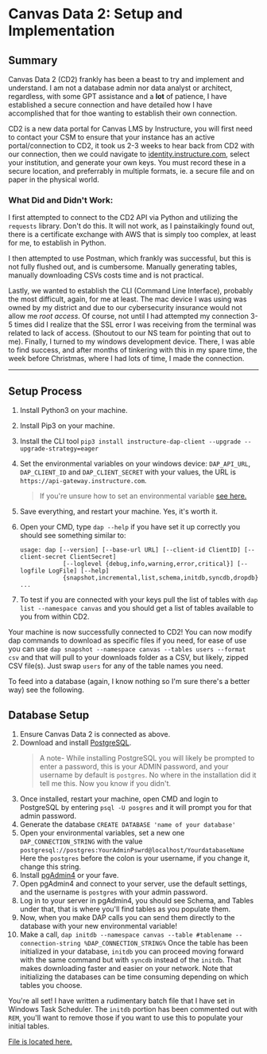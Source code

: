 # Canvas Data 2: Setup and Implementation #
## Summary ##
Canvas Data 2 (CD2) frankly has been a beast to try and implement and understand. I am not a database admin nor data analyst or architect, regardless, with some GPT assistance and a **lot** of patience, I have established a secure connection and have detailed how I have accomplished that for thoe wanting to establish their own connection. 

CD2 is a new data portal for Canvas LMS by Instructure, you will first need to contact your CSM to ensure that your instance has an active portal/connection to CD2, it took us 2-3 weeks to hear back from CD2 with our connection, then we could navigate to [identity.instructure.com](https://identity.instructure.com), select your institution, and generate your own keys. You must record these in a secure location, and preferrably in multiple formats, ie. a secure file and on paper in the physical world. 

### What Did and Didn't Work: ###
I first attempted to connect to the CD2 API via Python and utilizing the `requests` library. Don't do this. It will not work, as I painstaikingly found out, there is a certificate exchange with AWS that is simply too complex, at least for me, to establish in Python. 

I then attempted to use Postman, which frankly was successful, but this is not fully flushed out, and is cumbersome. Manually generating tables, manually downloading CSVs costs time and is not practical. 

Lastly, we wanted to establish the CLI (Command Line Interface), probably the most difficult, again, for me at least. The mac device I was using was owned by my district and due to our cybersecurity insurance would not allow me *root access*. Of course, not until I had attempted my connection 3-5 times did I realize that the SSL error I was receiving from the terminal was related to lack of access. (Shoutout to our NS team for pointing that out to me). Finally, I turned to my windows development device. There, I was able to find success, and after months of tinkering with this in my spare time, the week before Christmas, where I had lots of time, I made the connection. 

---
## Setup Process ##
1. Install Python3 on your machine. 
2. Install Pip3 on your machine. 
3. Install the CLI tool `pip3 install instructure-dap-client --upgrade --upgrade-strategy=eager`
4. Set the environmental variables on your windows device: `DAP_API_URL`, `DAP_CLIENT_ID` and `DAP_CLIENT_SECRET` with your values, the URL is `https://api-gateway.instructure.com`. 
	>If you're unsure how to set an environmental variable [see here.](http://www.computerhope.com/issues/ch000549.htm)

5. Save everything, and restart your machine. Yes, it's worth it. 
6. Open your CMD, type `dap --help` if you have set it up correctly you should see something similar to:

       usage: dap [--version] [--base-url URL] [--client-id ClientID] [--client-secret ClientSecret]
                   [--loglevel {debug,info,warning,error,critical}] [--logfile LogFile] [--help]
                   {snapshot,incremental,list,schema,initdb,syncdb,dropdb} ...
7. To test if you are connected with your keys pull the list of tables with `dap list --namespace canvas` and you should get a list of tables available to you from within CD2. 

Your machine is now successfully connected to CD2! You can now modify dap commands to download as specific files if you need, for ease of use you can use `dap snapshot --namespace canvas --tables users --format csv` and that will pull to your downloads folder as a CSV, but likely, zipped CSV file(s). Just swap `users` for any of the table names you need. 

To feed into a database (again, I know nothing so I'm sure there's a better way) see the following. 
## Database Setup ##
1. Ensure Canvas Data 2 is connected as above. 
2. Download and install [PostgreSQL](https://www.postgresql.org/download/windows/). 
    > A note- While installing PostgreSQL you will likely be prompted to enter a password, this is your ADMIN password, and your username by default is `postgres`. No where in the installation did it tell me this. Now you know if you didn't. 
3. Once installed, restart your machine, open CMD and login to PostgreSQL by entering `psql -U posgres` and it will prompt you for that admin password. 
4. Generate the database `CREATE DATABASE 'name of your database'`
5. Open your environmental variables, set a new one `DAP_CONNECTION_STRING` with the value `postgresql://postgres:YourAdminPswrd@localhost/YourdatabaseName`  Here the `postgres` before the colon is your username, if you change it, change this string.
6. Install [pgAdmin4](https://www.pgadmin.org/download/) or your fave. 
7. Open pgAdmin4 and connect to your server, use the default settings, and the username is `postgres` with your admin password.
8. Log in to your server in pgAdmin4, you should see Schema, and Tables under that, that is where you'll find tables as you populate them. 
9. Now, when you make DAP calls you can send them directly to the database with your new environmental variable! 
10. Make a call, `dap initdb --namespace canvas --table #tablename --connection-string %DAP_CONNECTION_STRING%` Once the table has been initialized in your database, `initdb` you can proceed moving forward with the same command but with `syncdb` instead of the `initdb`. That makes downloading faster and easier on your network. Note that initializing the databases can be time consuming depending on which tables you choose. 

You're all set! 
I have written a rudimentary batch file that I have set in Windows Task Scheduler. The `initdb` portion has been commented out with `REM`, you'll want to remove those if you want to use this to populate your initial tables. 

[File is located here.](CanvasScripts/CD2_scheduler.bat)
